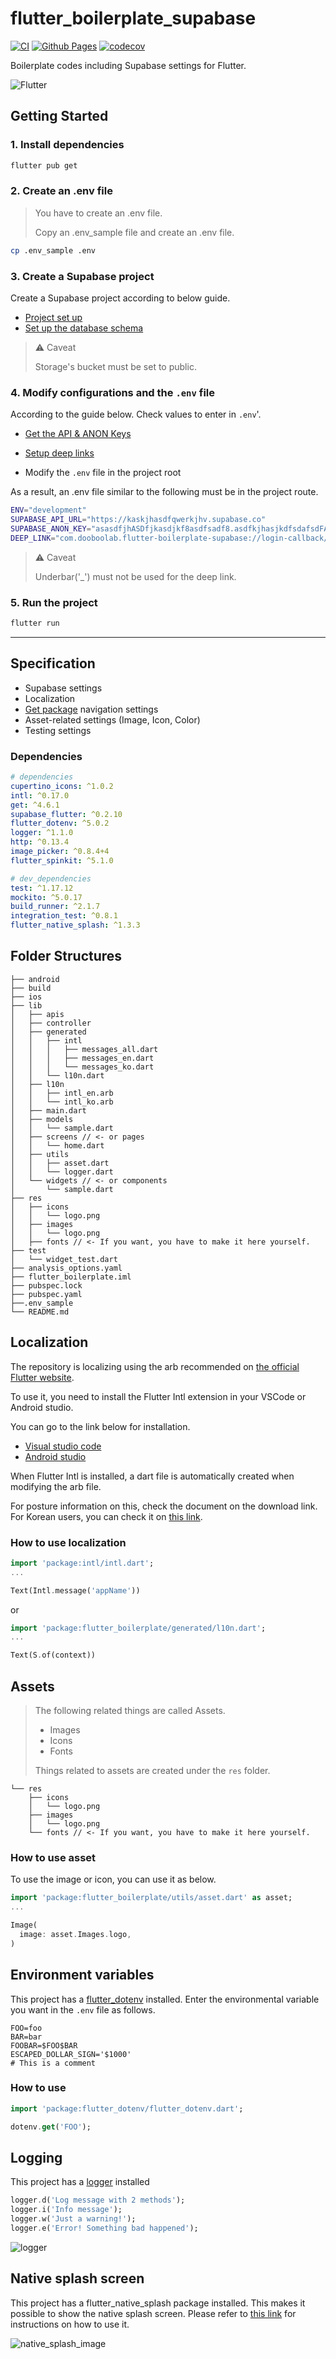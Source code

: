 # flutter_boilerplate_supabase

[![CI](https://github.com/flutter-seoul/flutter_boilerplate_supabase/actions/workflows/ci.yml/badge.svg)](https://github.com/flutter-seoul/flutter_boilerplate_supabase/actions/workflows/ci.yml)
[![Github Pages](https://github.com/flutter-seoul/flutter_boilerplate_supabase/actions/workflows/pages.yml/badge.svg)](https://github.com/flutter-seoul_supabase/flutter_boilerplate/actions/workflows/pages.yml)
[![codecov](https://codecov.io/gh/flutter-seoul/flutter_boilerplate_supabase/branch/main/graph/badge.svg?token=MR48LEE9RW)](https://codecov.io/gh/flutter-seoul/flutter_boilerplate_supabase)

Boilerplate codes including Supabase settings for Flutter.

![Flutter](https://res.cloudinary.com/practicaldev/image/fetch/s--Y97NN_wk--/c_imagga_scale,f_auto,fl_progressive,h_420,q_auto,w_1000/https://dev-to-uploads.s3.amazonaws.com/uploads/articles/ilxgukpk5uq6shritm1h.png)

## Getting Started

### 1. Install dependencies

```bash
flutter pub get
```

### 2. Create an .env file

> You have to create an .env file.
>
> Copy an .env_sample file and create an .env file.

```bash
cp .env_sample .env
```

### 3. Create a Supabase project

Create a Supabase project according to below guide.

- [Project set up](https://supabase.com/docs/guides/with-flutter#project-set-up)
- [Set up the database schema](https://supabase.com/docs/guides/with-flutter#set-up-the-database-schema)

> ⚠️ Caveat
>
> Storage's bucket must be set to public.

### 4. Modify configurations and the `.env` file

According to the guide below.
Check values to enter in `.env`'.

- [Get the API & ANON Keys](https://supabase.com/docs/guides/with-flutter#get-the-api-keys)

- [Setup deep links](https://supabase.com/docs/guides/with-flutter#setup-deep-links)

- Modify the `.env` file in the project root

As a result, an .env file similar to the following must be in the project route.

```bash
ENV="development"
SUPABASE_API_URL="https://kaskjhasdfqwerkjhv.supabase.co"
SUPABASE_ANON_KEY="asasdfjhASDfjkasdjkf8asdfsadf8.asdfkjhasjkdfsdafsdFASDFasdfasdflasdAFSDF9.kjahsdf123124kjhasdf66kjhasdkfjhasASDsdkj"
DEEP_LINK="com.dooboolab.flutter-boilerplate-supabase://login-callback/"
```

> ⚠️ Caveat
>
> Underbar('\_') must not be used for the deep link.

### 5. Run the project

```bash
flutter run
```

---

## Specification

- Supabase settings
- Localization
- [Get package](https://pub.dev/packages/get) navigation settings
- Asset-related settings (Image, Icon, Color)
- Testing settings

### Dependencies

```yaml
# dependencies
cupertino_icons: ^1.0.2
intl: ^0.17.0
get: ^4.6.1
supabase_flutter: ^0.2.10
flutter_dotenv: ^5.0.2
logger: ^1.1.0
http: ^0.13.4
image_picker: ^0.8.4+4
flutter_spinkit: ^5.1.0

# dev_dependencies
test: ^1.17.12
mockito: ^5.0.17
build_runner: ^2.1.7
integration_test: ^0.8.1
flutter_native_splash: ^1.3.3
```

## Folder Structures

```text
├── android
├── build
├── ios
├── lib
│   ├── apis
│   ├── controller
│   ├── generated
│   │   ├── intl
│   │   │   ├── messages_all.dart
│   │   │   ├── messages_en.dart
│   │   │   └── messages_ko.dart
│   │   └── l10n.dart
│   ├── l10n
│   │   ├── intl_en.arb
│   │   └── intl_ko.arb
│   ├── main.dart
│   ├── models
│   │   └── sample.dart
│   ├── screens // <- or pages
│   │   └── home.dart
│   ├── utils
│   │   ├── asset.dart
│   │   └── logger.dart
│   └── widgets // <- or components
│       └── sample.dart
├── res
│   ├── icons
│   │   └── logo.png
│   ├── images
│   │   └── logo.png
│   ├── fonts // <- If you want, you have to make it here yourself.
├── test
│   └── widget_test.dart
├── analysis_options.yaml
├── flutter_boilerplate.iml
├── pubspec.lock
├── pubspec.yaml
├──.env_sample
└── README.md
```

## Localization

The repository is localizing using the arb recommended on [the official Flutter website](https://docs.flutter.dev/development/accessibility-and-localization/internationalization).

To use it, you need to install the Flutter Intl extension in your VSCode or Android studio.

You can go to the link below for installation.

- [Visual studio code](https://marketplace.visualstudio.com/items?itemName=localizely.flutter-intl)
- [Android studio](https://plugins.jetbrains.com/plugin/13666-flutter-intl)

When Flutter Intl is installed, a dart file is automatically created when modifying the arb file.

For posture information on this, check the document on the download link.
For Korean users, you can check it on [this link](https://medium.com/flutter-seoul/flutter-localizations-%EC%99%84%EC%A0%84-%EC%A0%95%EB%B3%B5-%ED%95%98%EA%B8%B0-8fa5f50a3fd2).

### How to use localization

```dart
import 'package:intl/intl.dart';
...

Text(Intl.message('appName'))
```

or

```dart
import 'package:flutter_boilerplate/generated/l10n.dart';
...

Text(S.of(context))
```

## Assets

> The following related things are called Assets.
>
> - Images
> - Icons
> - Fonts
>
> Things related to assets are created under the `res` folder.

```text
└── res
    ├── icons
    │   └── logo.png
    ├── images
    │   └── logo.png
    └── fonts // <- If you want, you have to make it here yourself.
```

### How to use asset

To use the image or icon, you can use it as below.

```dart
import 'package:flutter_boilerplate/utils/asset.dart' as asset;
...

Image(
  image: asset.Images.logo,
)
```

## Environment variables

This project has a [flutter_dotenv](https://pub.dev/packages/flutter_dotenv) installed.
Enter the environmental variable you want in the `.env` file as follows.

```text
FOO=foo
BAR=bar
FOOBAR=$FOO$BAR
ESCAPED_DOLLAR_SIGN='$1000'
# This is a comment
```

### How to use

```dart
import 'package:flutter_dotenv/flutter_dotenv.dart';

dotenv.get('FOO');

```

## Logging

This project has a [logger](https://pub.dev/packages/flutter_dotenv) installed

```dart
logger.d('Log message with 2 methods');
logger.i('Info message');
logger.w('Just a warning!');
logger.e('Error! Something bad happened');
```

![logger](https://raw.githubusercontent.com/leisim/logger/master/art/screenshot.png)

## Native splash screen

This project has a flutter_native_splash package installed.
This makes it possible to show the native splash screen.
Please refer to [this link](https://pub.dev/packages/flutter_native_splash#usage) for instructions on how to use it.

![native_splash_image](https://raw.githubusercontent.com/jonbhanson/flutter_native_splash/master/splash_demo.gif)
